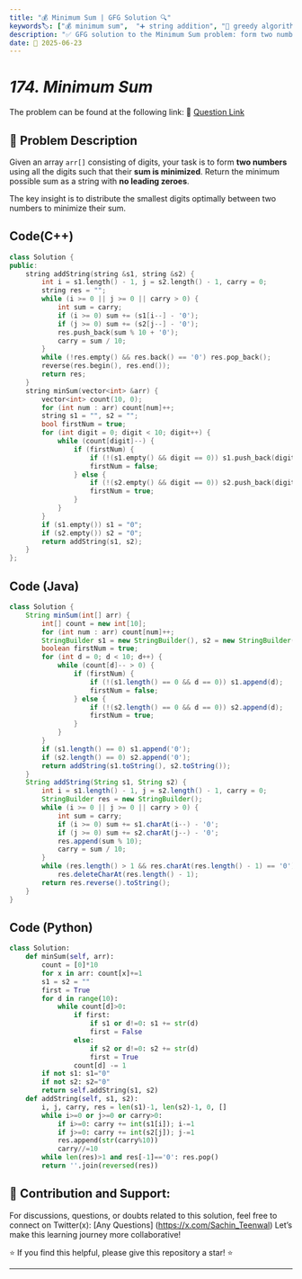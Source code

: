 ```yaml
---
title: "💰 Minimum Sum | GFG Solution 🔍"
keywords🏷️: ["💰 minimum sum",  "➕ string addition", "🧮 greedy algorithm","🔢 digit manipulation", "📈 counting sort", "📘 GFG", "🏁 competitive programming", "📚 DSA"]
description: "✅ GFG solution to the Minimum Sum problem: form two numbers using all digits to minimize their sum using greedy approach and counting sort. 🚀"
date: 📅 2025-06-23
---
```


# *174. Minimum Sum*

The problem can be found at the following link: 🔗 [Question Link](https://www.geeksforgeeks.org/problems/minimum-sum4058/1)

## **🧩 Problem Description**

Given an array `arr[]` consisting of digits, your task is to form **two numbers** using all the digits such that their **sum is minimized**. Return the minimum possible sum as a string with **no leading zeroes**.

The key insight is to distribute the smallest digits optimally between two numbers to minimize their sum.


## Code(C++)
```cpp
class Solution {
public:
    string addString(string &s1, string &s2) {
        int i = s1.length() - 1, j = s2.length() - 1, carry = 0;
        string res = "";
        while (i >= 0 || j >= 0 || carry > 0) {
            int sum = carry;
            if (i >= 0) sum += (s1[i--] - '0');
            if (j >= 0) sum += (s2[j--] - '0');
            res.push_back(sum % 10 + '0');
            carry = sum / 10;
        }
        while (!res.empty() && res.back() == '0') res.pop_back();
        reverse(res.begin(), res.end());
        return res;
    }
    string minSum(vector<int> &arr) {
        vector<int> count(10, 0);
        for (int num : arr) count[num]++;
        string s1 = "", s2 = "";
        bool firstNum = true;
        for (int digit = 0; digit < 10; digit++) {
            while (count[digit]--) {
                if (firstNum) {
                    if (!(s1.empty() && digit == 0)) s1.push_back(digit + '0');
                    firstNum = false;
                } else {
                    if (!(s2.empty() && digit == 0)) s2.push_back(digit + '0');
                    firstNum = true;
                }
            }
        }
        if (s1.empty()) s1 = "0";
        if (s2.empty()) s2 = "0";
        return addString(s1, s2);
    }
};
```

## Code (Java)

```java
class Solution {
    String minSum(int[] arr) {
        int[] count = new int[10];
        for (int num : arr) count[num]++;
        StringBuilder s1 = new StringBuilder(), s2 = new StringBuilder();
        boolean firstNum = true;
        for (int d = 0; d < 10; d++) {
            while (count[d]-- > 0) {
                if (firstNum) {
                    if (!(s1.length() == 0 && d == 0)) s1.append(d);
                    firstNum = false;
                } else {
                    if (!(s2.length() == 0 && d == 0)) s2.append(d);
                    firstNum = true;
                }
            }
        }
        if (s1.length() == 0) s1.append('0');
        if (s2.length() == 0) s2.append('0');
        return addString(s1.toString(), s2.toString());
    }
    String addString(String s1, String s2) {
        int i = s1.length() - 1, j = s2.length() - 1, carry = 0;
        StringBuilder res = new StringBuilder();
        while (i >= 0 || j >= 0 || carry > 0) {
            int sum = carry;
            if (i >= 0) sum += s1.charAt(i--) - '0';
            if (j >= 0) sum += s2.charAt(j--) - '0';
            res.append(sum % 10);
            carry = sum / 10;
        }
        while (res.length() > 1 && res.charAt(res.length() - 1) == '0')
            res.deleteCharAt(res.length() - 1);
        return res.reverse().toString();
    }
}
```

## Code (Python)

```python
class Solution:
    def minSum(self, arr):
        count = [0]*10
        for x in arr: count[x]+=1
        s1 = s2 = ""
        first = True
        for d in range(10):
            while count[d]>0:
                if first:
                    if s1 or d!=0: s1 += str(d)
                    first = False
                else:
                    if s2 or d!=0: s2 += str(d)
                    first = True
                count[d] -= 1
        if not s1: s1="0"
        if not s2: s2="0"
        return self.addString(s1, s2)
    def addString(self, s1, s2):
        i, j, carry, res = len(s1)-1, len(s2)-1, 0, []
        while i>=0 or j>=0 or carry>0:
            if i>=0: carry += int(s1[i]); i-=1
            if j>=0: carry += int(s2[j]); j-=1
            res.append(str(carry%10))
            carry//=10
        while len(res)>1 and res[-1]=='0': res.pop()
        return ''.join(reversed(res))
```



## 🎯 **Contribution and Support:**

For discussions, questions, or doubts related to this solution, feel free to connect on Twitter(x): [Any Questions] (https://x.com/Sachin_Teenwal) Let’s make this learning journey more collaborative!

⭐ If you find this helpful, please give this repository a star! ⭐

---
